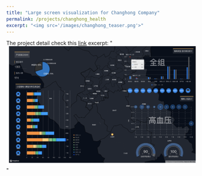 ```yaml
---
title: "Large screen visualization for Changhong Company"
permalink: /projects/changhong_health
excerpt: "<img src='/images/changhong_teaser.png'>"
---
```


The project detail check this [link](https://github.com/HongyuJiang/changhong_healthcare)
excerpt: "<img src='/images/changhong_teaser.png'>"